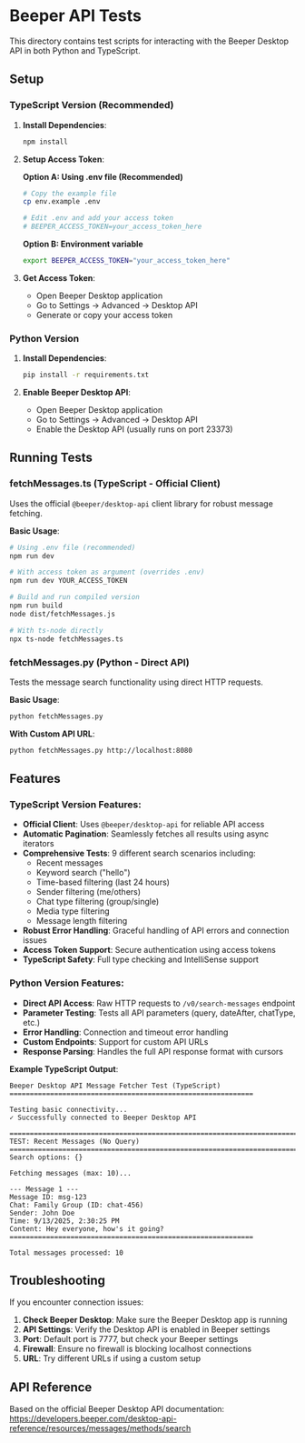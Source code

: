 # Beeper API Tests

This directory contains test scripts for interacting with the Beeper Desktop API in both Python and TypeScript.

## Setup

### TypeScript Version (Recommended)

1. **Install Dependencies**:
   ```bash
   npm install
   ```

2. **Setup Access Token**:
   
   **Option A: Using .env file (Recommended)**
   ```bash
   # Copy the example file
   cp env.example .env
   
   # Edit .env and add your access token
   # BEEPER_ACCESS_TOKEN=your_access_token_here
   ```
   
   **Option B: Environment variable**
   ```bash
   export BEEPER_ACCESS_TOKEN="your_access_token_here"
   ```

3. **Get Access Token**:
   - Open Beeper Desktop application
   - Go to Settings → Advanced → Desktop API
   - Generate or copy your access token

### Python Version

1. **Install Dependencies**:
   ```bash
   pip install -r requirements.txt
   ```

2. **Enable Beeper Desktop API**:
   - Open Beeper Desktop application
   - Go to Settings → Advanced → Desktop API
   - Enable the Desktop API (usually runs on port 23373)

## Running Tests

### fetchMessages.ts (TypeScript - Official Client)

Uses the official `@beeper/desktop-api` client library for robust message fetching.

**Basic Usage**:
```bash
# Using .env file (recommended)
npm run dev

# With access token as argument (overrides .env)
npm run dev YOUR_ACCESS_TOKEN

# Build and run compiled version
npm run build
node dist/fetchMessages.js

# With ts-node directly
npx ts-node fetchMessages.ts
```

### fetchMessages.py (Python - Direct API)

Tests the message search functionality using direct HTTP requests.

**Basic Usage**:
```bash
python fetchMessages.py
```

**With Custom API URL**:
```bash
python fetchMessages.py http://localhost:8080
```

## Features

### TypeScript Version Features:
- **Official Client**: Uses `@beeper/desktop-api` for reliable API access
- **Automatic Pagination**: Seamlessly fetches all results using async iterators
- **Comprehensive Tests**: 9 different search scenarios including:
  - Recent messages
  - Keyword search ("hello")
  - Time-based filtering (last 24 hours)
  - Sender filtering (me/others)
  - Chat type filtering (group/single)
  - Media type filtering
  - Message length filtering
- **Robust Error Handling**: Graceful handling of API errors and connection issues
- **Access Token Support**: Secure authentication using access tokens
- **TypeScript Safety**: Full type checking and IntelliSense support

### Python Version Features:
- **Direct API Access**: Raw HTTP requests to `/v0/search-messages` endpoint
- **Parameter Testing**: Tests all API parameters (query, dateAfter, chatType, etc.)
- **Error Handling**: Connection and timeout error handling
- **Custom Endpoints**: Support for custom API URLs
- **Response Parsing**: Handles the full API response format with cursors

**Example TypeScript Output**:
```
Beeper Desktop API Message Fetcher Test (TypeScript)
============================================================

Testing basic connectivity...
✓ Successfully connected to Beeper Desktop API

================================================================================
TEST: Recent Messages (No Query)
================================================================================
Search options: {}

Fetching messages (max: 10)...

--- Message 1 ---
Message ID: msg-123
Chat: Family Group (ID: chat-456)
Sender: John Doe
Time: 9/13/2025, 2:30:25 PM
Content: Hey everyone, how's it going?
============================================================

Total messages processed: 10
```

## Troubleshooting

If you encounter connection issues:

1. **Check Beeper Desktop**: Make sure the Beeper Desktop app is running
2. **API Settings**: Verify the Desktop API is enabled in Beeper settings
3. **Port**: Default port is 7777, but check your Beeper settings
4. **Firewall**: Ensure no firewall is blocking localhost connections
5. **URL**: Try different URLs if using a custom setup

## API Reference

Based on the official Beeper Desktop API documentation:
https://developers.beeper.com/desktop-api-reference/resources/messages/methods/search

